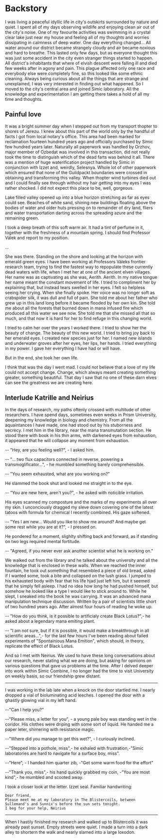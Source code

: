 # Backstory

I was living a peaceful idyllic life in city's outskirts surrounded by nature
and quiet. I spent all of my days observing wildlife and enjoying clean air out
of the city's noise. One of my favourite activities was swimming in a crystal
clear lake just near my house and feeling all of my thoughts and worries
dissipating in calmness of deep water. One day everything changed... All water
around our district became strangely cloudy and air became noxious and hard to
breathe. This lasted only few days, but as everyone thought this was just some
accident in the city even stranger things started to happen. All district's
inhabitants that where of elvish descent were falling ill and died few weeks
after in agony and pain. This plague affected only one race and everybody else
were completely fine, so this looked like some ethnic cleaning. Always being
curious about all the things that are strange and unexplained, I was very
interested in finding out what happened. So I moved to the city's central area
and joined Simic laboratory. All the knowledge and experimentation I am getting
there takes a hold of all my time and thoughts.

## Painful love

It was a bright summer day when I stepped out from my transport thopter to
shores of Jerezu. I knew about this part of the world only by the handful of
facts I got from local notary's office. This area had been marked for
reclamation fourteen hundred years ago and officially purchased by Simic few
hundred years later. Naturally all paperwork was handled by Orzhov, major
member of Ozbedat was involved in this transaction, did not really took the
time to distinguish which of the dead farts was behind it all. There was a
mention of huge waterification project handled by Simic in conjunction with
Izzet and, weirdly, Selesnya. Whole lot of other paperwork which ensured that
none of the Guildpackt boundaries were crossed in obtaining and transforming
this valley. When thopter wind turbines died out and I could finally see
through without my hair getting into my eyes I was rather shocked. I did not
expect this place to be, well, gorgeous.

Lake filled valley opened up into a blue horizon stretching as far as eyes
could see. Beaches of white sand, shining new buildings floating above the
bodies of water and older huts pressing on to remainder of dry land, fliers and
water transportation darting across the spreading azure and the remaining
green.

I took a deep breath of this soft warm air. It had a tint of perfume in it,
together with the freshness of a mountain spring. I should find Professor Válek
and report to my position.

...

She was there. Standing on the shore and looking at the horizon with emerald
green eyes. I have been working at Professors Váleks frontier research team,
trying to find the fastest way to repopulate these currently dead waters with
life, when I met her at one of the ancient elven villages. Her name was as
captivating as she was, Aerith. Aerith. In my native tongue her name meant the
constant movement of life. I tried to compliment her by explaining that, but
instead tears swelled in her eyes. I felt so helpless seeing her crying. When
she finally spoke. Her voice was no longer soft as crabspider silk, it was dull
and full of pain. She told me about her father who grew up in this land long
before it became flooded by her own kin. She told me about all the forests that
burned down in mana infused fire which produced all this water we see now. She
told me that she missed all that so much, and that now it is hard for her to
find refuge in this changing world.

I tried to calm her over the years I worked there. I tried to show her the
beauty of change. The beauty of this new world. I tried to bring joy back to
her emerald eyes. I created new species just for her. I named new islands and
underwater groves after her eyes, her lips, her hands. I tried everything in
my power. I gave her everything I have had or will have.

But in the end, she took her own life.

I think that was the day I went mad. I could not believe that a love of my life
could not accept change. Change, which always meant creating something greater,
something beautiful. That day I saw that no one of these darn elves can see the
greatness we are creating here.

## Interlude Katrille and Neirius

In the days of research, my paths oftenly crossed with multitude of other
researchers. I have spend days, sometimes even weeks in Prism University,
deepening my knowledge in biology and chemistry. From all the aquaintances I
have made, one had stood out by his stuborness and secrecy. I met him in the
library, near the mana transmutation section. He stood there with book in his
thin arms, with darkened eyes from exhaustion, it appeared that he will
collapse any moment from exhaustion.

-- "Hey, are you feeling well?", - I asked him.

-- "... two flux capacitors connected in reverse, powering a
transmoglificator...", - he mumbled something barely comprehensible.

-- "You seem exhausted, what are you working on?"

He slammed the book shut and looked me straight in to the eye.

-- "You are new here, aren't you?", - he asked with noticible irritation.

His eyes scanned my composture and the marks of my experiments all over my
skin. I unconciously dragged my sleve down covering one of the latest tatoos
with formula for chemical I recently combined. His gaze softened.

-- "Yes I am new... Would you like to show me around? And maybe get some rest
while you are at it?", - I pressed on.

He pondered for a moment, slighlty shifting back and forward, as if standing on
two legs required mental fortitude.

-- "Agreed, if you never ever ask another scientist what he is working on."

We walked out from the library and he talked about the university and all the
knowledge that is enclosed in these walls. When we reached the inner fountain,
he took out something that resembled a piece of old bread, asked if I wanted
some, took a bite and collapsed on the lush grass. I jumped to his exhausted
body with fear that his life hjad just left him, but it seemed that he simply
fell asleep. I had no idea how long he had pushed himself, but somehow he
looked like a type I would like to stick around to. While he slept, I sneaked
into the book he was carrying. It was an advanced mana manipulation technique
discussion. Written by a pair of scientists little short of two hundred years
ago. After almost four hours of reading he woke up.

-- "How do you think, is it possible to artificialy create Black Lotus?",- he
asked about a legendary mana emiting plant.

-- "I am not sure, but if it is possible, it would make a breakthrough in all
scientific areas...",- for the last few hours I've been reading about failed
experiments of "Spontainious Mana Emition", which should, in theory, replicate
the effect of Black Lotus.

And so I met with Neirius. We used to have these long conversations about our
research, never stating what we are doing, but asking for opinions on various
questions that gave us problems at the time. After I delved deeper into work
within Simic Combine, I no longer had the time to visit University on weekly
basis, so our friendship grew distant.

***

I was working in the lab late when a knock on the door startled me. I nearly
dropped a vial of bioluminating acid leeches. I opened the door with a ghastly
glowing vial in my left hand.

--"Can I help you?"

--"Please miss, a letter for you", - a young pale boy was standing wet in the
coridor. His clothes were driping with some sort of liquid. He handed me a
paper leter, shimering with resistance magic.

--"Where did you manage to get this wet?", - I curiously inclined.

--"Stepped into a pothole, miss",- he exhaled with frustration,-"Simic
laboratories are hard to navigate for a surface boy, miss".

--"Here", - I handed him quarter zib, -"Get some warm food for the effort"

--"Thank you, miss",- his hand quickly grabbed my coin, -"You are most kind",-
he mumbled and scooted away.

I took a closer look at the letter. Izzet seal. Familiar handwriting:

    Dear friend,
    Please meet me at my laboratory in The Blistercoils, between
    Sullemand's and Sunnix's before the sun sets tonight.
    I beg for your help, Neirius

***

When I hastily finished my research and walked up to Blistercoils it was
already past sunset. Empty streets were quiet. I made a turn into a dark alley
to shortern the walk and nearly slamed into a large loxodon.
